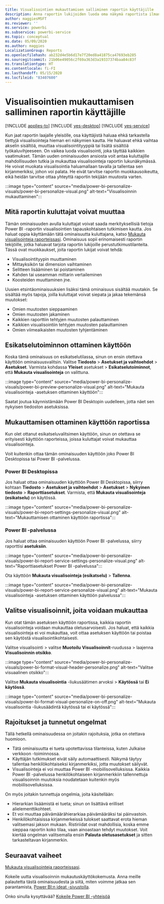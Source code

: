 ```yaml
---
title: Visualisointien mukauttamisen salliminen raportin käyttäjille
description: Anna raportin lukijoiden luoda oma näkymä raportista ilman sen muokkaamista.
author: maggiesMSFT
ms.reviewer: ''
ms.service: powerbi
ms.subservice: powerbi-service
ms.topic: conceptual
ms.date: 05/09/2020
ms.author: maggies
LocalizationGroup: Reports
ms.openlocfilehash: ab232d4e5b6d17e7f20ed8a41875ca47693eb285
ms.sourcegitcommit: 21b06e49056c2f69a363d3a19337374baa84c83f
ms.translationtype: HT
ms.contentlocale: fi-FI
ms.lasthandoff: 05/15/2020
ms.locfileid: "83407600"
---
```

# <a name="let-users-personalize-visuals-in-a-report"></a>Visualisointien mukauttamisen salliminen raportin käyttäjille

[!INCLUDE [applies-to](../includes/applies-to.md)] [!INCLUDE [yes-desktop](../includes/yes-desktop.md)] [!INCLUDE [yes-service](../includes/yes-service.md)]

Kun jaat raportin laajalle yleisölle, osa käyttäjistä haluaa ehkä tarkastella tiettyjä visualisointeja hieman eri näkymien kautta. He haluavat ehkä vaihtaa akselin sisältöä, muuttaa visualisointityyppiä tai lisätä sisältöä työkaluvihjeeseen. On vaikea luoda visualisointi, joka täyttää kaikkien vaatimukset. Tämän uuden ominaisuuden ansiosta voit antaa kuluttajille mahdollisuuden tutkia ja mukauttaa visualisointeja raportin lukunäkymässä. He voivat muokata visualisointia haluamallaan tavalla ja tallentaa sen kirjanmerkiksi, johon voi palata. He eivät tarvitse raportin muokkausoikeutta, eikä heidän tarvitse ottaa yhteyttä raportin tekijään muutosta varten.

:::image type="content" source="media/power-bi-personalize-visuals/power-bi-personalize-visual.png" alt-text="Visualisoinnin mukauttaminen":::
 
## <a name="what-report-consumers-can-change"></a>Mitä raportin kuluttajat voivat muuttaa

Tämän ominaisuuden avulla kuluttajat voivat saada merkityksellisiä tietoja Power BI -raportin visualisointien tapauskohtaisen tutkimisen kautta. Jos haluat oppia käyttämään tätä ominaisuutta kuluttajana, katso [Mukauta visualisointeja raporteissasi](../consumer/end-user-personalize-visuals.md). Ominaisuus sopii erinomaisesti raportin tekijöille, jotka haluavat tarjota raportin lukijoille perustutkimustilanteita. Tässä ovat muokkaukset, joita raportin lukijat voivat tehdä:

- Visualisointityypin muuttaminen
- Mittayksikön tai dimension vaihtaminen
- Selitteen lisääminen tai poistaminen
- Kahden tai useamman mittarin vertaileminen
- Koosteiden muuttaminen jne.

Uusien etsintäominaisuuksien lisäksi tämä ominaisuus sisältää muutakin. Se sisältää myös tapoja, joilla kuluttajat voivat siepata ja jakaa tekemänsä muutokset:

- Omien muutosten sieppaaminen
- Omien muutosten jakaminen
- Kaikkien raporttiin tehtyjen muutosten palauttaminen
- Kaikkien visualisointiin tehtyjen muutosten palauttaminen
- Omien viimeaikaisten muutosten tyhjentäminen

## <a name="turn-on-the-preview-feature"></a>Esikatselutoiminnon ottaminen käyttöön

Koska tämä ominaisuus on esikatselutilassa, sinun on ensin otettava käyttöön ominaisuusvalitsin. Valitse **Tiedosto** > **Asetukset ja vaihtoehdot** > **Asetukset**. Varmista kohdassa **Yleiset** asetukset > **Esikatselutoiminnot**, että **Mukauta visualisointeja** on valittuna.

:::image type="content" source="media/power-bi-personalize-visuals/power-bi-preview-personalize-visual.png" alt-text="Mukauta visualisointeja -asetuksen ottaminen käyttöön":::

Saatat joutua käynnistämään Power BI Desktopin uudelleen, jotta näet sen nykyisen tiedoston asetuksissa.

## <a name="enable-personalization-in-a-report"></a>Mukauttamisen ottaminen käyttöön raportissa

Kun olet ottanut esikatseluvalitsimen käyttöön, sinun on otettava se erityisesti käyttöön raporteissa, joissa kuluttajat voivat mukauttaa visualisointeja.

Voit kuitenkin ottaa tämän ominaisuuden käyttöön joko Power BI Desktopissa tai Power BI -palvelussa.

### <a name="in-power-bi-desktop"></a>Power BI Desktopissa

Jos haluat ottaa ominaisuuden käyttöön Power BI Desktopissa, siirry kohtaan **Tiedosto** > **Asetukset ja vaihtoehdot** > **Asetukset** > **Nykyinen tiedosto** > **Raporttiasetukset**. Varmista, että **Mukauta visualisointeja (esikatselu)** on käytössä.

:::image type="content" source="media/power-bi-personalize-visuals/power-bi-report-settings-personalize-visual.png" alt-text="Mukauttamisen ottaminen käyttöön raportissa":::

### <a name="in-the-power-bi-service"></a>Power BI -palvelussa

Jos haluat ottaa ominaisuuden käyttöön Power BI -palvelussa, siirry raporttisi **asetuksiin**.

:::image type="content" source="media/power-bi-personalize-visuals/power-bi-report-service-settings-personalize-visual.png" alt-text="Raporttiasetukset Power BI -palvelussa":::

Ota käyttöön **Mukauta visualisointeja (esikatselu)**  > **Tallenna**.

:::image type="content" source="media/power-bi-personalize-visuals/power-bi-report-service-personalize-visual.png" alt-text="Mukauta visualisointeja -asetuksen ottaminen käyttöön palvelussa":::

## <a name="select-visuals-that-can-be-personalized"></a>Valitse visualisoinnit, joita voidaan mukauttaa

Kun otat tämän asetuksen käyttöön raportissa, kaikkia raportin visualisointeja voidaan mukauttaa oletusarvoisesti. Jos haluat, että kaikkia visualisointeja ei voi mukauttaa, voit ottaa asetuksen käyttöön tai poistaa sen käytöstä visualisointikohtaisesti.

Valitse visualisointi > valitse **Muotoilu** **Visualisoinnit**-ruudussa > laajenna **Visualisoinnin otsikko**.

:::image type="content" source="media/power-bi-personalize-visuals/power-bi-format-visual-header-personalize.png" alt-text="Valitse visuaalinen otsikko":::
 
Valitse **Mukauta visualisointia** -liukusäätimen arvoksi  >  **Käytössä** tai **Ei käytössä**.

:::image type="content" source="media/power-bi-personalize-visuals/power-bi-format-visual-personalize-on-off.png" alt-text="Mukauta visualisointia -liukusäädintä käytössä tai ei käytössä":::


## <a name="limitations-and-known-issues"></a>Rajoitukset ja tunnetut ongelmat

Tällä hetkellä ominaisuudessa on joitakin rajoituksia, jotka on otettava huomioon.

- Tätä ominaisuutta ei tueta upotettavissa tilanteissa, kuten Julkaise verkkoon -toiminnossa.
- Käyttäjän tutkimukset eivät säily automaattisesti. Näkymä täytyy tallentaa henkilökohtaiseksi kirjanmerkiksi, jotta muutokset säilyvät.
- Visualisointeja ei voi muuttaa Power BI -mobiilisovelluksissa. Kaikkia Power BI -palvelussa henkilökohtaiseen kirjanmerkkiin tallennettuja visualisoinnin muutoksia noudatetaan kuitenkin myös mobiilisovelluksissa.

On myös joitakin tunnettuja ongelmia, joita käsitellään:

- Hierarkian lisäämistä ei tueta; sinun on lisättävä erilliset alielementtikohteet.
- Et voi muuttaa päivämäärähierarkiaa päivämääräksi tai päinvastoin. 
- Henkilökohtaisissa kirjanmerkeissä tulokset saattavat erota hieman valitsemasi jakson mukaan. Ristiriidat ovat mahdollisia, koska emme sieppaa raportin koko tilaa, vaan ainoastaan tehdyt muutokset. Voit kiertää ongelman valitsemalla ensin **Palauta oletusasetukset** ja sitten tarkasteltavan kirjanmerkin. 

## <a name="next-steps"></a>Seuraavat vaiheet

[Mukauta visualisointeja raporteissasi](../consumer/end-user-personalize-visuals.md).     

Kokeile uutta visualisoinnin mukautuskäyttökokemusta. Anna meille palautetta tästä ominaisuudesta ja siitä, miten voimme jatkaa sen parantamista, [Power BI:n ideat -sivustolla](https://ideas.powerbi.com/forums/265200-power-bi). 

Onko sinulla kysyttävää? [Kokeile Power BI -yhteisöä](https://community.powerbi.com/)
